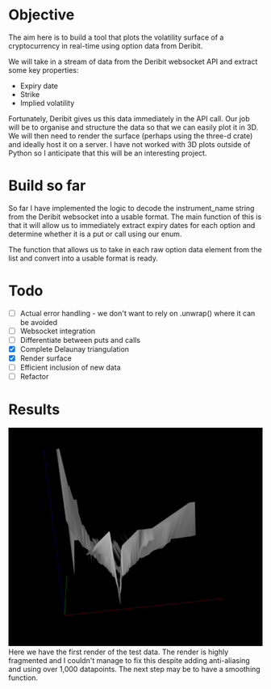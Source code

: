 # Objective
The aim here is to build a tool that plots the volatility surface of a cryptocurrency in real-time using option data from Deribit. 

We will take in a stream of data from the Deribit websocket API and extract some key properties:
- Expiry date
- Strike
- Implied volatility

Fortunately, Deribit gives us this data immediately in the API call. Our job will be to organise and structure the data so that we can easily plot it in 3D. We will then need to render the surface (perhaps using the three-d crate) and ideally host it on a server. I have not worked with 3D plots outside of Python so I anticipate that this will be an interesting project.

# Build so far
So far I have implemented the logic to decode the instrument_name string from the Deribit websocket into a usable format. The main function of this is that it will allow us to immediately extract expiry dates for each option and determine whether it is a put or call using our enum. 

The function that allows us to take in each raw option data element from the list and convert into a usable format is ready.

# Todo
- [ ] Actual error handling - we don't want to rely on .unwrap() where it can be avoided
- [ ] Websocket integration
- [ ] Differentiate between puts and calls
- [x] Complete Delaunay triangulation
- [x] Render surface
- [ ] Efficient inclusion of new data
- [ ] Refactor

# Results
![BTC Volatility Surface Render 1](resources/BTC-volatility-surface-render-1.png) \
Here we have the first render of the test data. The render is highly fragmented and I couldn't manage to fix this despite adding anti-aliasing and using over 1,000 datapoints. The next step may be to have a smoothing function.
